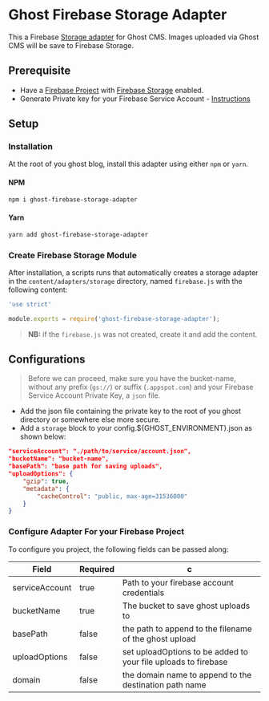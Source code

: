 # Ghost Firebase Storage Adapter

This a Firebase [Storage adapter](https://ghost.org/docs/concepts/storage-adapters/) for Ghost CMS. Images uploaded via Ghost CMS
will be save to Firebase Storage.

## Prerequisite

- Have a [Firebase Project](https://firebase.google.com/docs) with [Firebase Storage](https://firebase.google.com/docs/storage) enabled.
- Generate Private key for your Firebase Service Account - [Instructions](https://firebase.google.com/docs/admin/setup#initialize-sdk)

## Setup

### Installation

At the root of you ghost blog, install this adapter using either `npm` or
`yarn`.

#### NPM

```sh
npm i ghost-firebase-storage-adapter
```

#### Yarn

```sh
yarn add ghost-firebase-storage-adapter
```

### Create Firebase Storage Module

After installation, a scripts runs that automatically creates a storage adapter
in the `content/adapters/storage` directory, named `firebase.js` with the
following content:

```javascript
'use strict'

module.exports = require('ghost-firebase-storage-adapter');
```

> **NB:** if the `firebase.js` was not created, create it and add the content.

## Configurations

> Before we can proceed, make sure you have the bucket-name, without any prefix
> (`gs://`) or suffix (`.appspot.com`) and your Firebase Service Account Private
> Key, a `json` file.

- Add the json file containing the private key to the root of you ghost
  directory or somewhere else more secure.
- Add a `storage` block to your config.${GHOST_ENVIRONMENT}.json as shown below:

```json
"serviceAccount": "./path/to/service/account.json",
"bucketName": "bucket-name",
"basePath": "base path for saving uploads",
"uploadOptions": {
    "gzip": true,
    "metadata": {
        "cacheControl": "public, max-age=31536000"
    }
}
```

### Configure Adapter For your Firebase Project

To configure you project, the following fields can be passed along:

| Field          | Required | c                                                              |
| -------------- | -------- | -------------------------------------------------------------- |
| serviceAccount | true     | Path to your firebase account credentials                      |
| bucketName     | true     | The bucket to save ghost uploads to                            |
| basePath       | false    | the path to append to the filename of the ghost upload         |
| uploadOptions  | false    | set uploadOptions to be added to your file uploads to firebase |
| domain         | false    | the domain name to append to the destination path name         |

